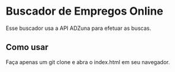 # Buscador de Empregos Online 
Esse buscador usa a API ADZuna para efetuar as buscas.

## Como usar
Faça apenas um git clone e abra o index.html em seu navegador.
